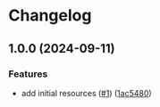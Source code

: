 # Changelog

## 1.0.0 (2024-09-11)


### Features

* add initial resources ([#1](https://github.com/CloudNationHQ/terraform-azure-pip/issues/1)) ([1ac5480](https://github.com/CloudNationHQ/terraform-azure-pip/commit/1ac54803dca498627b3106cf4d518f15fb9ac03d))
